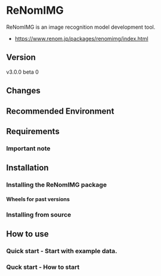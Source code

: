 # ReNomIMG

ReNomIMG is an image recognition model development tool.

- https://www.renom.jp/packages/renomimg/index.html


## Version

v3.0.0 beta 0


## Changes


## Recommended Environment


## Requirements


### Important note


## Installation


### Installing the ReNomIMG package

#### Wheels for past versions


### Installing from source


## How to use


### Quick start - Start with example data.


### Quck start - How to start


